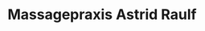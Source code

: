 ---
title: "Massagepraxis Astrid Raulf"
url: /erftstadt/massagepraxis-astrid-raulf/
shop: Massage
---